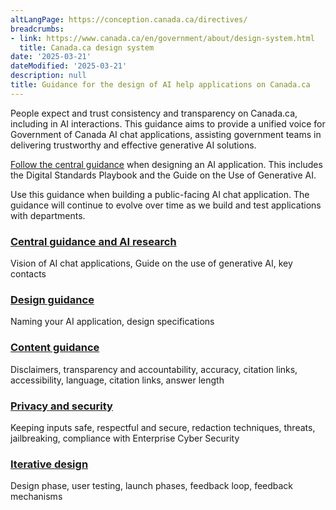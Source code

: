 ```yaml
---
altLangPage: https://conception.canada.ca/directives/
breadcrumbs:
- link: https://www.canada.ca/en/government/about/design-system.html
  title: Canada.ca design system
date: '2025-03-21'
dateModified: '2025-03-21'
description: null
title: Guidance for the design of AI help applications on Canada.ca
---
```


<p>People expect and trust consistency and transparency on Canada.ca, including in AI interactions. This guidance aims to provide a unified voice for Government of Canada AI chat applications, assisting government teams in delivering trustworthy and effective generative AI solutions.</p>

<p><a href="{{ site.url }}/guidance/central-guidance-and-ai-research.html">Follow the central guidance</a> when designing an AI application. This includes the Digital Standards Playbook and the Guide on the Use of Generative AI.</p>

<p>Use this guidance when building a public-facing AI chat application. The guidance will continue to evolve over time as we build and test applications with departments.</p>

<section class="gc-srvinfo">
	<div class="wb-eqht row">
		<div class="col-md-4">
			<h3><a href="{{ site.url }}/guidance/central-guidance-and-ai-research.html">Central guidance and AI research</a></h3>
			<p>Vision of AI chat applications, Guide on the use of generative AI, key contacts</p>
		</div>
		<div class="col-md-4">
			<h3><a href="{{ site.url }}/guidance/design-guidance.html">Design guidance</a></h3>
			<p>Naming your AI application, design specifications</p>
		</div>
		<div class="col-md-4">
			<h3><a href="{{ site.url }}/guidance/content-guidance.html">Content guidance</a></h3>
			<p>Disclaimers, transparency and accountability, accuracy, citation links, accessibility, language, citation links, answer length</p>
		</div>
		<div class="col-md-4">
			<h3><a href="{{ site.url }}/guidance/privacy-and-security.html">Privacy and security</a></h3>
			<p>Keeping inputs safe, respectful and secure, redaction techniques, threats, jailbreaking, compliance with Enterprise Cyber Security</p>
		</div>
    <div class="col-md-4">
			<h3><a href="{{ site.url }}/guidance/iterative-design.html">Iterative design</a></h3>
			<p>Design phase, user testing, launch phases, feedback loop, feedback mechanisms</p>
		</div>
	</div>
</section>
